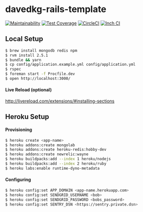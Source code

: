 # davedkg-rails-template
[![Maintainability](https://api.codeclimate.com/v1/badges/84c96cc264dcf00b0449/maintainability)](https://codeclimate.com/github/davedkg/davedkg-rails-template/maintainability)
[![Test Coverage](https://api.codeclimate.com/v1/badges/84c96cc264dcf00b0449/test_coverage)](https://codeclimate.com/github/davedkg/davedkg-rails-template/test_coverage)
[![CircleCI](https://circleci.com/gh/davedkg/davedkg-rails-template/tree/master.svg?style=shield)](https://circleci.com/gh/davedkg/davedkg-rails-template/tree/master)
[![Inch CI](https://inch-ci.org/github/davedkg/davedkg-rails-template.svg?branch=master)](https://inch-ci.org/github/davedkg/davedkg-rails-template/suggestions?branch=master)

## Local Setup

```bash
$ brew install mongodb redis npm
$ rvm install 2.5.1 
$ bundle && yarn
$ cp config/application.example.yml config/application.yml
$ rspec
$ foreman start -f Procfile.dev
$ open http://localhost:3000/
```

#### Live Reload (optional)

http://livereload.com/extensions/#installing-sections

## Heroku Setup

#### Provisioning

```bash
$ heroku create <app-name>
$ heroku addons:create mongolab
$ heroku addons:create heroku-redis:hobby-dev
$ heroku addons:create newrelic:wayne
$ heroku buildpacks:add --index 1 heroku/nodejs
$ heroku buildpacks:add --index 2 heroku/ruby
$ heroku labs:enable runtime-dyno-metadata 
```

#### Configuring

```bash
$ heroku config:set APP_DOMAIN <app-name.herokuapp.com>
$ heroku config:set SENDGRID_USERNAME <bob>
$ heroku config:set SENDGRID_PASSWORD <bobs_password>
$ heroku config:set SENTRY_DSN <https://sentry.private.dsn>